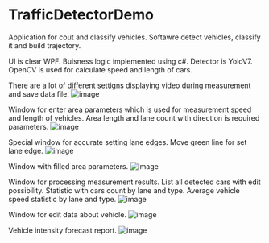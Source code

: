 # TrafficDetectorDemo

Application for cout and classify vehicles. Softawre detect vehicles, classify it and build trajectory.

UI is clear WPF. Buisness logic implemented using c#. Detector is YoloV7. OpenCV is used for calculate speed and length of cars.   

There are a lot of different settigns displaying video during measurement and save data file. 
![image](https://github.com/UserNameBlaBlaBlaBla/TrafficDetectorDemo/assets/53517548/0ee843fe-d581-47f1-8e18-5bab9f22fce1)

Window for enter area parameters which is used for measurement speed and length of vehicles. Area length and lane count with direction is required parameters. 
![image](https://github.com/UserNameBlaBlaBlaBla/TrafficDetectorDemo/assets/53517548/6812dd18-84c0-4b42-9796-57d1a5233f62)

Special window for accurate setting lane edges. Move green line for set lane edge.
![image](https://github.com/UserNameBlaBlaBlaBla/TrafficDetectorDemo/assets/53517548/bc17d9f1-3479-4dc2-9b42-2b3783e9b75e)

Window with filled area parameters.
![image](https://github.com/UserNameBlaBlaBlaBla/TrafficDetectorDemo/assets/53517548/2d2f2b04-ab1e-451c-9606-3d511ad0b3a1)

Window for processing measurement results. List all detected cars with edit possibility. Statistic with cars count by lane and type. Average vehicle speed statistic by lane and type.
![image](https://github.com/UserNameBlaBlaBlaBla/TrafficDetectorDemo/assets/53517548/368807d2-bfd4-48a6-b205-a71772116966)

Window for edit data about vehicle.
![image](https://github.com/UserNameBlaBlaBlaBla/TrafficDetectorDemo/assets/53517548/506e07cd-13eb-4cde-a7d9-a351185e8df2)

Vehicle intensity forecast report.
![image](https://github.com/UserNameBlaBlaBlaBla/TrafficDetectorDemo/assets/53517548/98439910-d73e-4edf-b2da-3f3e0ebe37e9)
